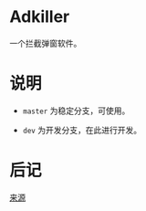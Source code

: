 # Adkiller

一个拦截弹窗软件。

# 说明

- `master` 为稳定分支，可使用。

- `dev` 为开发分支，在此进行开发。

# 后记

[来源](https://www.zhihu.com/question/24265718)
